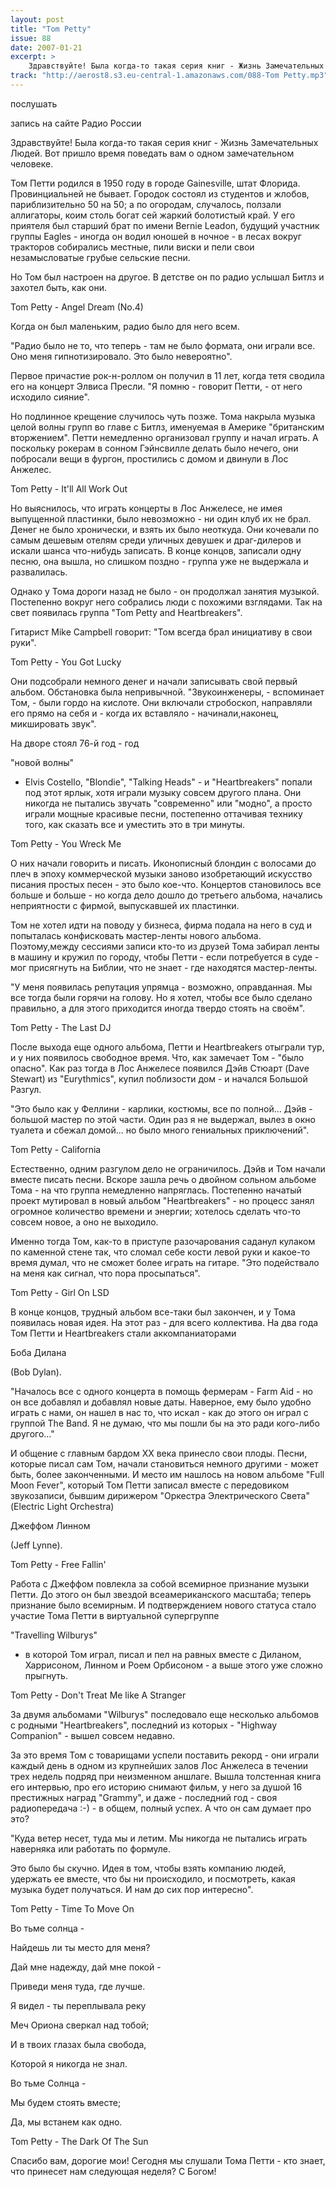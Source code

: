 ```yaml
---
layout: post
title: "Tom Petty"
issue: 88
date: 2007-01-21
excerpt: >
    Здравствуйте! Была когда-то такая серия книг - Жизнь Замечательных Людей. Вот пришло время поведать вам о одном замечательном человеке.
track: "http://aerost8.s3.eu-central-1.amazonaws.com/088-Tom Petty.mp3"
---
```


послушать

запись на сайте Радио России

Здравствуйте! Была когда-то такая серия книг - Жизнь Замечательных Людей. Вот пришло время поведать вам о одном замечательном человеке.

Том Петти родился в 1950 году в городе Gainesville, штат Флорида. Провинциальней не бывает. Городок состоял из студентов и жлобов, париблизительно 50 на 50; а по огородам, случалось, ползали аллигаторы, коим столь богат сей жаркий болотистый край. У его приятеля был старший брат по имени Bernie Leadon, будущий участник группы Eagles - иногда он водил юношей в ночное - в лесах вокруг тракторов собирались местные, пили виски и пели свои незамысловатые грубые сельские песни.

Но Том был настроен на другое. В детстве он по радио услышал Битлз и захотел быть, как они.

Tom Petty - Angel Dream (No.4)

Когда он был маленьким, радио было для него всем.

"Радио было не то, что теперь - там не было формата, они играли все. Оно меня гипнотизировало. Это было невероятно".

Первое причастие рок-н-роллом он получил в 11 лет, когда тетя сводила его на концерт Элвиса Пресли. "Я помню - говорит Петти, - от него исходило сияние".

Но подлинное крещение случилось чуть позже. Тома накрыла музыка целой волны групп во главе с Битлз, именуемая в Америке "британским вторжением". Петти немедленно организовал группу и начал играть. А поскольку рокерам в сонном Гэйнсвилле делать было нечего, они побросали вещи в фургон, простились с домом и двинули в Лос Анжелес.

Tom Petty - It'll All Work Out

Но выяснилось, что играть концерты в Лос Анжелесе, не имея выпущенной пластинки, было невозможно - ни один клуб их не брал. Денег не было хронически, и взять их было неоткуда. Они кочевали по самым дешевым отелям среди уличных девушек и драг-дилеров и искали шанса что-нибудь записать. В конце концов, записали одну песню, она вышла, но слишком поздно - группа уже не выдержала и развалилась.

Однако у Тома дороги назад не было - он продолжал занятия музыкой. Постепенно вокруг него собрались люди с похожими взглядами. Так на свет появилась группа "Tom Petty and Heartbreakers".

Гитарист Mike Campbell говорит: "Том всегда брал инициативу в свои руки".

Tom Petty - You Got Lucky

Они подсобрали немного денег и начали записывать свой первый альбом. Обстановка была непривычной. "Звукоинженеры, - вспоминает Том, - были гордо на кислоте. Они включали стробоскоп, направляли его прямо на себя и - когда их вставляло - начинали,наконец, микшировать звук".

На дворе стоял 76-й год - год

"новой волны"

- Elvis Costello, "Blondie", "Talking Heads" - и "Heartbreakers" попали под этот ярлык, хотя играли музыку совсем другого плана. Они никогда не пытались звучать "современно" или "модно", а просто играли мощные красивые песни, постепенно оттачивая технику того, как сказать все и уместить это в три минуты.

Tom Petty - You Wreck Me

О них начали говорить и писать. Иконописный блондин с волосами до плеч в эпоху коммерческой музыки заново изобретающий искусство писания простых песен - это было кое-что. Концертов становилось все больше и больше - но когда дело дошло до третьего альбома, начались неприятности с фирмой, выпускавшей их пластинки.

Том не хотел идти на поводу у бизнеса, фирма подала на него в суд и попыталась конфисковать мастер-ленты нового альбома. Поэтому,между сессиями записи кто-то из друзей Тома забирал ленты в машину и кружил по городу, чтобы Петти - если потребуется в суде - мог присягнуть на Библии, что не знает - где находятся мастер-ленты.

"У меня появилась репутация упрямца - возможно, оправданная. Мы все тогда были горячи на голову. Но я хотел, чтобы все было сделано правильно, а для этого приходится иногда твердо стоять на своём".

Tom Petty - The Last DJ

После выхода еще одного альбома, Петти и Heartbreakers отыграли тур, и у них появилось свободное время. Что, как замечает Том - "было опасно". Как раз тогда в Лос Анжелесе появился Дэйв Стюарт (Dave Stewart) из "Eurythmics", купил поблизости дом - и начался Большой Разгул.

"Это было как у Феллини - карлики, костюмы, все по полной... Дэйв - большой мастер по этой части. Один раз я не выдержал, вылез в окно туалета и сбежал домой... но было много гениальных приключений".

Tom Petty - California

Естественно, одним разгулом дело не ограничилось. Дэйв и Том начали вместе писать песни. Вскоре зашла речь о двойном сольном альбоме Тома - на что группа немедленно напряглась. Постепенно начатый проект мутировал в новый альбом "Heartbreakers" - но процесс занял огромное количество времени и энергии; хотелось сделать что-то совсем новое, а оно не выходило.

Именно тогда Том, как-то в приступе разочарования саданул кулаком по каменной стене так, что сломал себе кости левой руки и какое-то время думал, что не сможет более играть на гитаре. "Это подействало на меня как сигнал, что пора просыпаться".

Tom Petty - Girl On LSD

В конце концов, трудный альбом все-таки был закончен, и у Тома появилась новая идея. На этот раз - для всего коллектива. На два года Том Петти и Heartbreakers стали аккомпаниаторами

Боба Дилана

(Bob Dylan).

"Началось все с одного концерта в помощь фермерам - Farm Aid - но он все добавлял и добавлял новые даты. Наверное, ему было удобно играть с нами, он нашел в нас то, что искал - как до этого он играл с группой The Band. Я не думаю, что мы пошли бы на это ради кого-либо другого..."

И общение с главным бардом XX века принесло свои плоды. Песни, которые писал сам Том, начали становиться немного другими - может быть, более законченными. И место им нашлось на новом альбоме "Full Moon Fever", который Том Петти записал вместе с передовиком звукозаписи, бывшим дирижером "Оркестра Электрического Света" (Electric Light Orchestra)

Джеффом Линном

(Jeff Lynne).

Tom Petty - Free Fallin'

Работа с Джеффом повлекла за собой всемирное признание музыки Петти. До этого он был звездой всеамериканского масштаба; теперь признание было всемирным. И подтверждением нового статуса стало участие Тома Петти в виртуальной супергруппе

"Travelling Wilburys"

- в которой Том играл, писал и пел на равных вместе с Диланом, Харрисоном, Линном и Роем Орбисоном - а выше этого уже сложно прыгнуть.

Tom Petty - Don't Treat Me like A Stranger

За двумя альбомами "Wilburys" последовало еще несколько альбомов с родными "Heartbreakers", последний из которых - "Highway Companion" - вышел совсем недавно.

За это время Том с товарищами успели поставить рекорд - они играли каждый день в одном из крупнейших залов Лос Анжелеса в течении трех недель подряд при неизменном аншлаге. Вышла толстенная книга его интервью, про его историю снимают фильм, у него за душой 16 престижных наград "Grammy", и даже - последний год - своя радиопередача :-) - в общем, полный успех. А что он сам думает про это?

"Куда ветер несет, туда мы и летим. Мы никогда не пытались играть наверняка или работать по формуле.

Это было бы скучно. Идея в том, чтобы взять компанию людей, удержать ее вместе, что бы ни происходило, и посмотреть, какая музыка будет получаться. И нам до сих пор интересно".

Tom Petty - Time To Move On

Во тьме солнца -

Найдешь ли ты место для меня?

Дай мне надежду, дай мне покой -

Приведи меня туда, где лучше.

Я видел - ты переплывала реку

Меч Ориона сверкал над тобой;

И в твоих глазах была свобода,

Которой я никогда не знал.

Во тьме Солнца -

Мы будем стоять вместе;

Да, мы встанем как одно.

Tom Petty - The Dark Of The Sun

Спасибо вам, дорогие мои! Сегодня мы слушали Тома Петти - кто знает, что принесет нам следующая неделя? С Богом!
